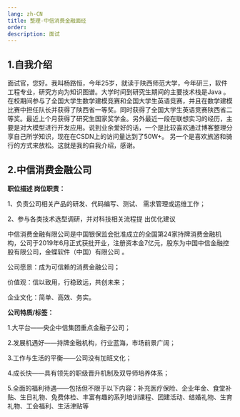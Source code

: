 ```yaml
---
lang: zh-CN
title: 整理-中信消费金融面经
order: 
description: 面试
---
```


## 1.自我介绍

面试官，您好。我叫杨路恒，今年25岁，就读于陕西师范大学，今年研三，软件工程专业，研究方向为知识图谱。大学时间到研究生期间的主要技术栈是Java 。在校期间参与了全国大学生数学建模竞赛和全国大学生英语竞赛，并且在数学建模比赛中担任队长并获得了陕西省一等奖。同时获得了全国大学生英语竞赛陕西省二等奖。最近上个月获得了研究生国家奖学金。另外最近一段在联想实习的经历，主要是对大模型进行开发应用。说到业余爱好的话，一个是比较喜欢通过博客整理分享自己所学知识，现在在CSDN上的访问量达到了50W+。 另一个是喜欢旅游和骑行的方式来放松。这就是我的自我介绍，感谢。



## 2.中信消费金融公司

**职位描述 岗位职责：**

 1、负责公司相关产品的研发、代码编写、测试、 需求管理或运维工作； 

2、参与各类技术选型调研，并对科技相关流程提 出优化建议



中信消费金融有限公司是中国银保监会批准成立的全国第24家持牌消费金融机构，公司于2019年6月正式获批开业，注册资本金7亿元，股东为中国中信金融控股有限公司，金蝶软件（中国）有限公司 。

公司愿景：成为可信赖的消费金融公司；

价值观：信以致用，行稳致远，共创未来；

企业文化：简单、高效、务实。



**公司特质/标签：**

1.大平台——央企中信集团重点金融子公司；

2.发展机遇好——持牌金融机构，行业蓝海，市场前景广阔；

3.工作与生活的平衡——公司没有加班文化；

4.成长快——具有领先的职级晋升机制及双导师培养体系；

5.全面的福利待遇——包括但不限于以下内容：补充医疗保险、企业年金、食堂补贴、生日礼物、免费体检、丰富有趣的系列培训课程、团建活动、结婚礼物、生育礼物、工会福利、生活津贴等


